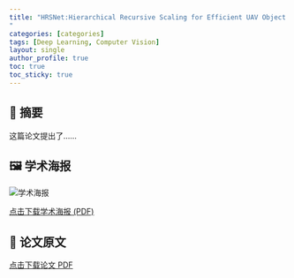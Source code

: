 ```yaml
---
title: "HRSNet:Hierarchical Recursive Scaling for Efficient UAV Object Detection
"
categories: [categories]
tags: [Deep Learning, Computer Vision]
layout: single
author_profile: true
toc: true
toc_sticky: true
---
```


## 📄 摘要
这篇论文提出了……

## 🖼 学术海报
![学术海报](/assets/poster.png)

[点击下载学术海报 (PDF)](/assets/poster.pdf)

## 📕 论文原文
[点击下载论文 PDF](/assets/paper.pdf)
